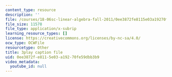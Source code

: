 ```yaml
---
content_type: resource
description: ''
file: /courses/18-06sc-linear-algebra-fall-2011/0ee3872fe8115e03a19270fe59dbb3b9_h0m2tsmSPTI.vtt
file_size: 11578
file_type: application/x-subrip
learning_resource_types: []
license: https://creativecommons.org/licenses/by-nc-sa/4.0/
ocw_type: OCWFile
resourcetype: Other
title: 3play caption file
uid: 0ee3872f-e811-5e03-a192-70fe59dbb3b9
video_metadata:
  youtube_id: null
---
```


